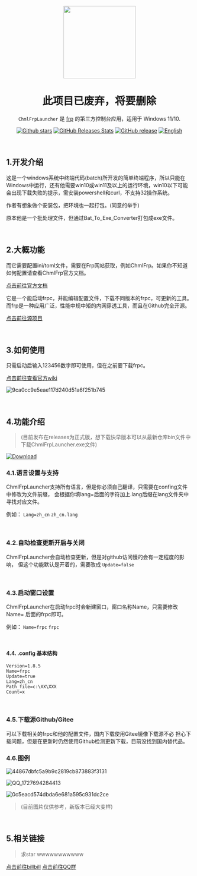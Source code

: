 <p align="center">
    <img src="https://github.com/user-attachments/assets/1cbdf8df-3910-4bc2-91a7-a5768aa41557"
        height="195">
</p>
<div align="center">

# 此项目已废弃，将要删除

`ChmlFrpLauncher` 是 [frp](https://github.com/fatedier/frp) 的第三方控制台应用，适用于 Windows 11/10.

<a href="https://github.com/Qianyiaz/ChmlFrpLauncher">![Github stars](https://img.shields.io/github/stars/Qianyiaz/ChmlFrpLauncher.svg)</a>
[![GitHub Releases Stats](https://img.shields.io/github/downloads/Qianyiaz/ChmlFrpLauncher/total.svg?logo=github)](https://github.com/Qianyiaz/ChmlFrpLauncher)
[![GitHub release](https://img.shields.io/github/tag/Qianyiaz/ChmlFrpLauncher.svg?label=release)](github.com/Qianyiaz/ChmlFrpLauncher)
<a href="https://github.com/Qianyiaz/ChmlFrpLauncher/blob/1.8.4/README_en.md">![English](https://img.shields.io/badge/English-click-blue)</a>

<br/>
</div>

## 1.开发介绍

这是一个windows系统中终端代码(batch)所开发的简单终端程序，所以只能在Windows中运行，还有他需要win10或win11及以上的运行环境，win10以下可能会出现下载失败的提示，需安装powershell和curl，不支持32操作系统。

作者有想象做个安装包，把环境也一起打包。(同意的举手)

原本他是一个批处理文件，但通过Bat_To_Exe_Converter打包成exe文件。

<br/>

## 2.大概功能

而它需要配置ini/toml文件，需要在Frp网站获取，例如ChmlFrp。如果你不知道如何配置请查看ChmlFrp官方文档。

<a href="https://docs.chcat.cn/docs/chmlfrp/%E4%BD%BF%E7%94%A8%E6%96%87%E6%A1%A3/tutorial">点击前往官方文档</a>

它是一个能启动frpc，并能编辑配置文件，下载不同版本的frpc，可更新的工具。而frp是一种应用广泛，性能中规中矩的内网穿透工具，而且在Github完全开源。

<a href="https://github.com/fatedier/frp">点击前往源项目</a>

<br/>

## 3.如何使用

只需启动后输入123456数字即可使用，但在之前要下载frpc。

<a href="https://github.com/Qianyiaz/ChmlFrpLauncher/wiki">点击前往查看官方wiki</a>

![9ca0cc9e5eae117d240d51a6f251b745](https://github.com/user-attachments/assets/98b03b2f-e4c1-402f-a2bb-a87c5f85788f)

<br/>

## 4.功能介绍
>
>(目前发布在releases为正式版，想下载快早版本可以从最新仓库bin文件中下载ChmlFrpLauncher.exe文件)

<a href="https://github.com/Qianyiaz/ChmlFrpLauncher/raw/refs/heads/1.8.5/Integrat/Bin/ChmlFrpLauncher.exe">![Download](https://img.shields.io/badge/Download-click-blue)</a>

### 4.1.语言设置与支持

ChmlFrpLauncher支持所有语言，但是你必须自己翻译，只需要在confing文件中修改为文件前缀，
会根据你填lang=后面的字符加上.lang后缀在lang文件夹中寻找对应文件。

例如： `Lang=zh_cn`  `zh_cn.lang`

<br/>

### 4.2.自动检查更新开启与关闭

ChmlFrpLauncher会自动检查更新，但是对github访问慢的会有一定程度的影响，
但这个功能默认是开着的，需要改成 `Update=false`

<br/>

### 4.3.启动窗口设置

ChmlFrpLauncher在启动frpc时会新建窗口，窗口名称Name，只需要修改Name=
后面的frpc即可。

例如： `Name=frpc`  `frpc`

<br/>

#### 4.4. .config 基本结构

```
Version=1.8.5
Name=frpc 
Update=true
Lang=zh_cn
Path_file=c:\XX\XXX
Count=x
```

<br/>

### 4.5.下载源Github/Gitee

可以下载相关的frpc和他的配置文件，国内下载使用Gitee镜像下载源不必
担心下载问题，但是在更新时仍然使用Github检测更新下载，目前没找到国内替代品。

### 4.6.图例

![44867dbfc5a9b9c2819cb873883f3131](https://github.com/user-attachments/assets/1ac8ffe4-7649-4a76-b0f0-dbeb702f00fc)

![QQ_1727694284413](https://github.com/user-attachments/assets/a28c15ae-9548-4a94-9e4c-5e710c188e13)

![0c5eacd574dbda6e681a595c931dc2ce](https://github.com/user-attachments/assets/e4add26b-ca78-4128-ac11-60cef6ed9d13)

>(目前图片仅供参考，新版本已经大变样) 

<br/>

## 5.相关链接
>
>求star wwwwwwwwwww

<a href="https://space.bilibili.com/1582404131">点击前往billbill</a>
<a href="https://qm.qq.com/q/thFfQ0fFm2">点击前往QQ群</a>
